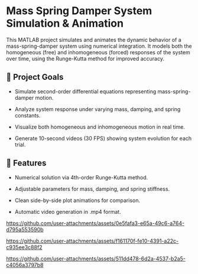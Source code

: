 # Mass Spring Damper System Simulation & Animation
This MATLAB project simulates and animates the dynamic behavior of a mass-spring-damper system using numerical integration. It models both the homogeneous (free) and inhomogeneous (forced) responses of the system over time, using the Runge-Kutta method for improved accuracy.

## 🎯 Project Goals
- Simulate second-order differential equations representing mass-spring-damper motion.

- Analyze system response under varying mass, damping, and spring constants.

- Visualize both homogeneous and inhomogeneous motion in real time.

- Generate 10-second videos (30 FPS) showing system evolution for each trial.

## 🔧 Features
- Numerical solution via 4th-order Runge-Kutta method.

- Adjustable parameters for mass, damping, and spring stiffness.

- Clean side-by-side plot animations for comparison.

- Automatic video generation in .mp4 format.

  

https://github.com/user-attachments/assets/0e5fafa3-e65a-49c6-a764-d795a553590b



https://github.com/user-attachments/assets/f161170f-fe10-4391-a22c-c935ee3c88f2



https://github.com/user-attachments/assets/511dd478-6d2a-4537-b2a5-c4056a3797b8



